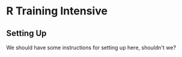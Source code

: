 # R Training Intensive

## Setting Up

We should have some instructions for setting up here, shouldn't we?
